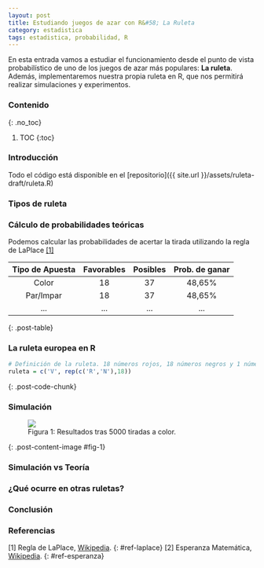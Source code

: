 ```yaml
---
layout: post
title: Estudiando juegos de azar con R&#58; La Ruleta
category: estadistica
tags: estadistica, probabilidad, R
---
```


En esta entrada vamos a estudiar el funcionamiento desde el punto de vista probabilístico de uno de los juegos de azar más populares: <strong>La ruleta</strong>. Además, implementaremos nuestra propia ruleta en R, que nos permitirá realizar simulaciones y experimentos.
<!-- excerpt-end -->


### Contenido
{: .no_toc}

1. TOC
{:toc}


### Introducción
Todo el código está disponible en el [repositorio]({{ site.url }}/assets/ruleta-draft/ruleta.R)

### Tipos de ruleta
<!-- TODO Foto de una ruleta (de la wikipedia supongo) -->
<!-- TODO Diferencias entre americana / europea (0 vs 00) -->



### Cálculo de probabilidades teóricas

Podemos calcular las probabilidades de acertar la tirada utilizando la regla de LaPlace [[1]](#ref-laplace)
<!-- Tabla de LaPlace para todas las apuestas -->

|Tipo de Apuesta | Favorables | Posibles | Prob. de ganar|
|:--------------:|:----------:|:--------:|:-------------:|
|Color           | 18         | 37       | 48,65%        |
|Par/Impar       | 18         | 37       | 48,65%        |
| ...     | ...         | ...       | ...        |
{: .post-table}


<!-- Tabla de esperanza matemática -->




### La ruleta europea en R

```R
# Definición de la ruleta. 18 números rojos, 18 números negros y 1 número verde (0).
ruleta = c('V', rep(c('R','N'),18))
```
{: .post-code-chunk}


### Simulación

<figure>
  <img src="{{site.url}}/assets/ruleta-draft/tiradas.png"/>
  <figcaption>Figura 1: Resultados tras 5000 tiradas a color.</figcaption>
</figure>
{: .post-content-image #fig-1}


### Simulación vs Teoría
### ¿Qué ocurre en otras ruletas?
### Conclusión
### Referencias

[1] Regla de LaPlace, [Wikipedia](https://es.wikipedia.org/wiki/Regla_de_sucesi%C3%B3n).
{: #ref-laplace}
[2] Esperanza Matemática, [Wikipedia](https://es.wikipedia.org/wiki/Esperanza_matem%C3%A1tica).
{: #ref-esperanza}


